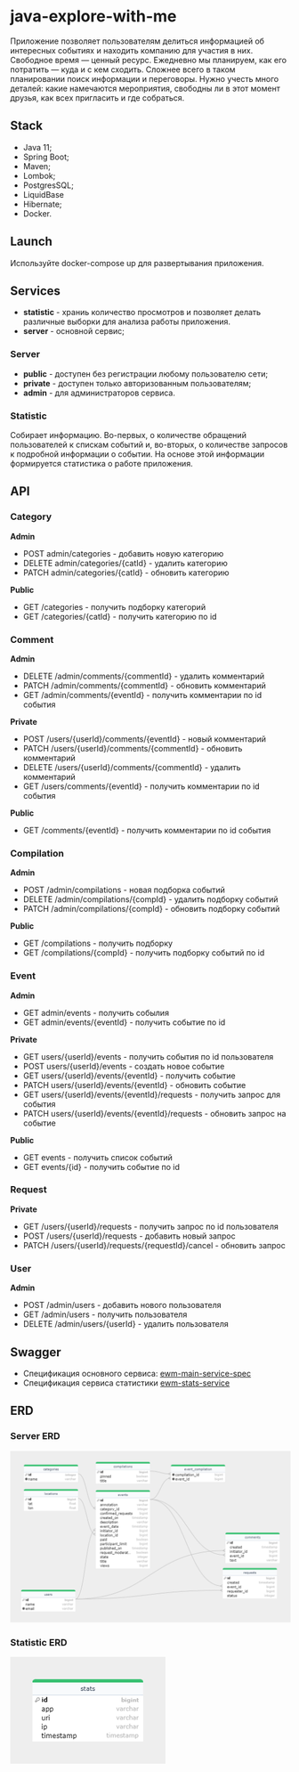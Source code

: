 # java-explore-with-me
Приложение позволяет пользователям делиться информацией об интересных событиях и находить компанию для участия в них. 
Свободное время — ценный ресурс. Ежедневно мы планируем, как его потратить — куда и с кем сходить. Сложнее всего в таком планировании поиск информации и переговоры. Нужно учесть много деталей: какие намечаются мероприятия, свободны ли в этот момент друзья, как всех пригласить и где собраться.

## Stack
- Java 11;
- Spring Boot;
- Maven;
- Lombok;
- PostgresSQL;
- LiquidBase
- Hibernate;
- Docker.

## Launch
Используйте docker-compose up для развертывания приложения.

## Services
- **statistic** - храниь количество просмотров и позволяет делать различные выборки для анализа работы приложения.
- **server** - основной сервиc;

### Server
- **public** - доступен без регистрации любому пользователю сети;
- **private** - доступен только авторизованным пользователям;
- **admin** - для администраторов сервиса.

### Statistic
Cобирает информацию. Во-первых, о количестве обращений пользователей к спискам событий и, во-вторых, о количестве запросов к подробной информации о событии. На основе этой информации формируется статистика о работе приложения.

## API
### Category
**Admin**

- POST admin/categories - добавить новую категорию
- DELETE admin/categories/{catId} - удалить категорию
- PATCH admin/categories/{catId} - обновить категорию
  
**Public**
  
- GET /categories - получить подборку категорий
- GET /categories/{catId} - получить категорию по id
  
### Comment
**Admin**

- DELETE /admin/comments/{commentId} - удалить комментарий
- PATCH /admin/comments/{commentId} - обновить комментарий
- GET /admin/comments/{eventId} - получить комментарии по id события
  
**Private**

- POST /users/{userId}/comments/{eventId} - новый комментарий
- PATCH /users/{userId}/comments/{commentId} - обновить комментарий
- DELETE /users/{userId}/comments/{commentId} - удалить комментарий
- GET /users/comments/{eventId} - получить комментарии по id события
  
**Public**

- GET /comments/{eventId} - получить комментарии по id события
### Compilation
**Admin**

- POST /admin/compilations - новая подборка событий
- DELETE /admin/compilations/{compId} - удалить подборку событий
- PATCH /admin/compilations/{compId} - обновить подборку событий
  
**Public**

- GET /compilations - получить подборку
- GET /compilations/{compId} - получить подборку событий по id
### Event
**Admin**

- GET admin/events - получить собылия
- GET admin/events/{eventId} - получить событие по id
  
**Private**

- GET users/{userId}/events - получить события по id пользователя
- POST users/{userId}/events - создать новое событие
- GET users/{userId}/events/{eventId} - получить событие
- PATCH users/{userId}/events/{eventId} - обновить событие
- GET users/{userId}/events/{eventId}/requests - получить запрос для события
- PATCH users/{userId}/events/{eventId}/requests - обновить запрос на событие
  
**Public**

- GET events - получить список событий
- GET events/{id} - получить событие по id
  
### Request
**Private**

- GET /users/{userId}/requests - получить запрос по id пользователя
- POST /users/{userId}/requests - добавить новый запрос
- PATCH /users/{userId}/requests/{requestId}/cancel - обновить запрос
  
### User
**Admin**

- POST /admin/users - добавить нового пользователя
- GET /admin/users - получить пользователя
- DELETE /admin/users/{userId} - удалить пользователя

## Swagger
- Cпецификация основного сервиса: [ewm-main-service-spec](https://raw.githubusercontent.com/yandex-praktikum/java-explore-with-me/main/ewm-main-service-spec.json)
- Cпецификация сервиса статистики [ewm-stats-service](https://raw.githubusercontent.com/yandex-praktikum/java-explore-with-me/main/ewm-stats-service-spec.json)

## ERD
### Server ERD
![Server ERD](https://github.com/PisarevAlexander/java-explore-with-me/blob/main/ERD_server.png?raw=true)
### Statistic ERD
![Statistic ERD](https://github.com/PisarevAlexander/java-explore-with-me/blob/main/ERD_stat.png?raw=true)
